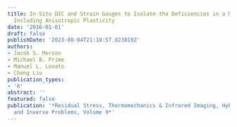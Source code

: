 ```yaml
---
title: In-Situ DIC and Strain Gauges to Isolate the Deficiencies in a Model for Indentation
  Including Anisotropic Plasticity
date: '2016-01-01'
draft: false
publishDate: '2023-08-04T21:18:57.823819Z'
authors:
- Jacob S. Merson
- Michael B. Prime
- Manuel L. Lovato
- Cheng Liu
publication_types:
- '6'
abstract: ''
featured: false
publication: '*Residual Stress, Thermomechanics & Infrared Imaging, Hybrid Techniques
  and Inverse Problems, Volume 9*'
---
```


